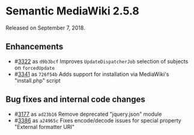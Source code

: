 # Semantic MediaWiki 2.5.8

Released on September 7, 2018.

## Enhancements

* #[3322](https://github.com/SemanticMediaWiki/SemanticMediaWiki/issues/3322) as `d9b3bcf` Improves `UpdateDispatcherJob` selection of subjects on `forcedUpdate`
* #[3341](https://github.com/SemanticMediaWiki/SemanticMediaWiki/issues/3341) as `726f54b` Adds support for installation via MediaWiki's "install.php" script

## Bug fixes and internal code changes

* #[3177](https://github.com/SemanticMediaWiki/SemanticMediaWiki/issues/3177) as `ad23b16` Remove deprecated "jquery.json" module
* #[3386](https://github.com/SemanticMediaWiki/SemanticMediaWiki/issues/3386) as `a24965c` Fixes encode/decode issues for special property "External formatter URI"
